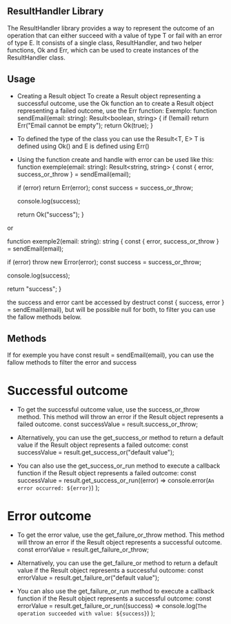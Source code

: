 ## ResultHandler Library

The ResultHandler library provides a way to represent the outcome of an operation that can either succeed with a value of type T or fail with an error of type E. It consists of a single class, ResultHandler, and two helper functions, Ok and Err, which can be used to create instances of the ResultHandler class.

## Usage

- Creating a Result object
  To create a Result object representing a successful outcome, use the Ok function an to create a Result object representing a failed outcome, use the Err function:
  Exemplo:
  function sendEmail(email: string): Result<boolean, string> {
  if (!email) return Err("Email cannot be empty");
  return Ok(true);
  }

- To defined the type of the class you can use the Result<T, E> T is defined using Ok() and E is defined using Err()

- Using the function create and handle with error can be used like this:
  function exemple(email: string): Result<string, string> {
  const { error, success_or_throw } = sendEmail(email);

  if (error) return Err(error);
  const success = success_or_throw;

  console.log(success);

  return Ok("success");
  }

or

function exemple2(email: string): string {
const { error, success_or_throw } = sendEmail(email);

if (error) throw new Error(error);
const success = success_or_throw;

console.log(success);

return "success";
}

the success and error cant be accessed by destruct const { success, error } = sendEmail(email), but will be possible null for both, to filter you can use the fallow methods below.

## Methods

If for exemple you have const result = sendEmail(email), you can use the fallow methods to filter the error and success

# Successful outcome

- To get the successful outcome value, use the success_or_throw method. This method will throw an error if the Result object represents a failed outcome.
  const successValue = result.success_or_throw;

- Alternatively, you can use the get_success_or method to return a default value if the Result object represents a failed outcome:
  const successValue = result.get_success_or("default value");

- You can also use the get_success_or_run method to execute a callback function if the Result object represents a failed outcome:
  const successValue = result.get_success_or_run((error) =>
  console.error(`An error occurred: ${error}`)
  );

# Error outcome

- To get the error value, use the get_failure_or_throw method. This method will throw an error if the Result object represents a successful outcome.
  const errorValue = result.get_failure_or_throw;

- Alternatively, you can use the get_failure_or method to return a default value if the Result object represents a successful outcome:
  const errorValue = result.get_failure_or("default value");

- You can also use the get_failure_or_run method to execute a callback function if the Result object represents a successful outcome:
  const errorValue = result.get_failure_or_run((success) =>
  console.log(`The operation succeeded with value: ${success}`)
  );
